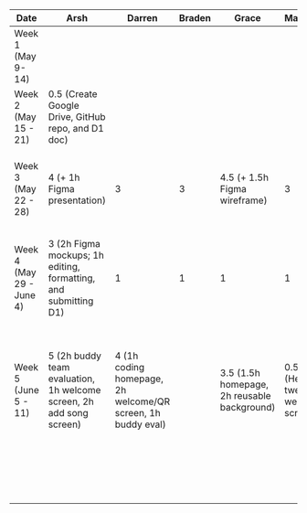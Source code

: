 | Date | Arsh | Darren | Braden | Grace                                       | Maximus                           | Kenneth | Task                                                                                       |
|---|---|---|---|---------------------------------------------|-----------------------------------|---|--------------------------------------------------------------------------------------------|
| Week 1 (May 9- 14)  |   |   |   |                                             |                                   |   |                                                                                            |
| Week 2 (May 15 - 21)  | 0.5 (Create Google Drive, GitHub repo, and D1 doc) |   |   |                                             |                                   |   |                                                                                            |
| Week 3 (May 22 - 28)  | 4 (+ 1h Figma presentation)  | 3  | 3  | 4.5 (+ 1.5h Figma wireframe)                | 3                                 | 3  | First meeting, brainstorming and discussing features and work on presentation              |
| Week 4 (May 29 - June 4)  | 3 (2h Figma mockups; 1h editing, formatting, and submitting D1) | 1 | 1  | 1                                           | 1                                 | 1  | Discuss server details and how to communicate with Spotify API, complete project proposal |
| Week 5 (June 5 - 11)  | 5 (2h buddy team evaluation, 1h welcome screen, 2h add song screen) | 4 (1h coding homepage, 2h welcome/QR screen, 1h buddy eval)  |   | 3.5 (1.5h homepage, 2h reusable background) | 0.5 (Helped tweak welcome screen) |  5.5 (2h worked on welcome screen, 1h buddy eval, 2.5 song queue screen) | Complete initial version of welcome screen & add song screen, complete the buddy team evaluation                                                 |
|   |   |   |   |                                             |                                   |   |                                                                                            |
|   |   |   |   |                                             |                                   |   |                                                                                            |
|   |   |   |   |                                             |                                   |   |                                                                                            |
|   |   |   |   |                                             |                                   |   |                                                                                            |
|   |   |   |   |                                             |                                   |   |                                                                                            |
|   |   |   |   |                                             |                                   |   |                                                                                            |
|   |   |   |   |                                             |                                   |   |                                                                                            |
|   |   |   |   |                                             |                                   |   |                                                                                            |
|   |   |   |   |                                             |                                   |   |                                                                                            |
|   |   |   |   |                                             |                                   |   |                                                                                            |
|   |   |   |   |                                             |                                   |   |                                                                                            |
|   |   |   |   |                                             |                                   |   |                                                                                            |
|   |   |   |   |                                             |                                   |   |                                                                                            |
|   |   |   |   |                                             |                                   |   |                                                                                            |
